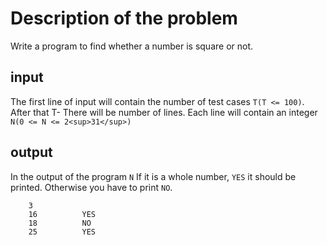 # Description of the problem

Write a program to find whether a number is square or not.

## input

The first line of input will contain the number of test cases `T(T <= 100)`. After that T- There will be number of lines. Each line will contain an integer `N(0 <= N <= 2<sup>31</sup>)`

## output

In the output of the program `N` If it is a whole number, `YES` it should be printed. Otherwise you have to print `NO`.


		3			
		16			YES
		18			NO
		25			YES